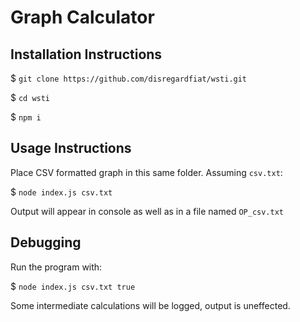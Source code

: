 # Graph Calculator

## Installation Instructions

$ `git clone https://github.com/disregardfiat/wsti.git`

$ `cd wsti`

$ `npm i`

## Usage Instructions

Place CSV formatted graph in this same folder. Assuming `csv.txt`:

$ `node index.js csv.txt`

Output will appear in console as well as in a file named `OP_csv.txt`

## Debugging

Run the program with:

$ `node index.js csv.txt true`

Some intermediate calculations will be logged, output is uneffected.
